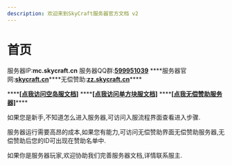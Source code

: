 ```yaml
---
description: 欢迎来到SkyCraft服务器官方文档 v2
---
```


# 首页

服务器IP:**mc.skycraft.cn** 服务器QQ群:[**599951039**](https://jq.qq.com/?_wv=1027&k=5FAjah40) ****服务器官网:[**skycraft.cn​**](https://skycraft.cn/) ****无偿赞助:[**zz.skycraft.cn​**](https://zz.skycraft.cn/)\*\*\*\*

\*\*\*\*[**\[点我访问空岛服文档\]**](https://doc.skycraft.cn/v/kd/) ****[**\[点我访问单方块服文档\]**](https://doc.skycraft.cn/v/dfk/) ****[**\[点我无偿赞助服务器\]**](https://zz.skycraft.cn/)\*\*\*\*

如果您是新手,不知道怎么进入服务器,可访问入服流程界面查看进入步骤.

服务器运行需要高昂的成本,如果您有能力,可访问无偿赞助界面无偿赞助服务器,无偿赞助后您的ID可出现在赞助名单中.

如果你是服务器玩家,欢迎协助我们完善服务器文档,详情联系服主.

